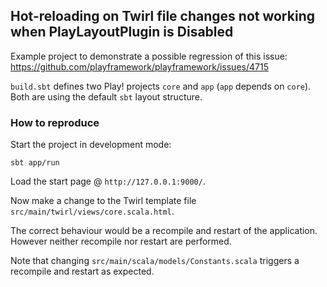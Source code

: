 
## Hot-reloading on Twirl file changes not working when PlayLayoutPlugin is Disabled

Example project to demonstrate a possible regression of this issue:
https://github.com/playframework/playframework/issues/4715

`build.sbt` defines two Play! projects `core` and `app` (`app` depends on `core`).
Both are using the default `sbt` layout structure.

### How to reproduce

Start the project in development mode:
```
sbt app/run 
```

Load the start page @ `http://127.0.0.1:9000/`.

Now make a change to the Twirl template file
`src/main/twirl/views/core.scala.html`.

The correct behaviour would be a recompile and restart of the application.
However neither recompile nor restart are performed.

Note that changing `src/main/scala/models/Constants.scala` triggers a
recompile and restart as expected.
